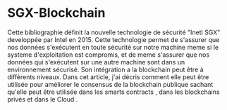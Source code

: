 # SGX-Blockchain
Cette bibliographie définit la nouvelle technologie de sécurité "Inetl SGX" developpée par Intel en 2015. Cette technologie permet de s'assurer que nos données s'exécutent en toute sécurité sur notre machine meme si le systeme d'exploitation est compromis, et de meme s'assurer que nos données qui s'exécutent sur une autre machine sont dans un environnement sécurisé. Son intégration a la blockchain peut être à différents niveaux. Dans cet article, j'ai décris comment elle peut être utilisée pour améliorer le consensus de la blockchain publique sachant qu'elle peut être utilisée dans les smarts contracts , dans les blockchains privés et dans le Cloud .
